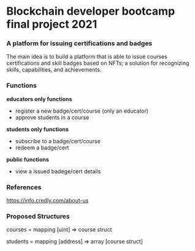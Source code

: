 # Blockchain developer bootcamp final project 2021

### A platform for issuing certifications and badges
The main idea is to build a platform that is able to issue courses certifications and skill badges based on NFTs; a solution for recognizing skills, capabilities, and achievements.

### Functions

**educators only functions**

- register a new badge/cert/course (only an educator)
- approve students in a course

**students only functions**

- subscribe to a badge/cert/course
- redeem a badge/cert

**public functions**

- view a issued badege/cert details

### References
https://info.credly.com/about-us

### Proposed Structures 

courses = mapping [uint] => course struct

students = mapping [address] => array [course struct]

